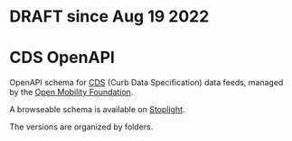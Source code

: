 # DRAFT since Aug 19 2022

# CDS OpenAPI
OpenAPI schema for [CDS](https://github.com/openmobilityfoundation/curb-data-specification) (Curb Data Specification) data feeds, managed by the [Open Mobility Foundation](https://github.com/openmobilityfoundation). 

A browseable schema is available on [Stoplight](https://openmobilityfnd.stoplight.io/docs/curb-data-specification/branches/main).

The versions are organized by folders.
